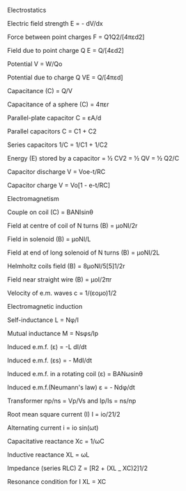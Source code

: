 Electrostatics


Electric field strength E = - dV/dx

Force between point charges F = Q1Q2/[4πεd2]

Field due to point charge Q E = Q/[4εd2]

Potential V = W/Qo

Potential due to charge Q VE = Q/[4πεd]

Capacitance (C) = Q/V

Capacitance of a sphere (C) = 4πεr

Parallel-plate capacitor C = εA/d

Parallel capacitors      C = C1 + C2

Series capacitors      1/C = 1/C1 + 1/C2

Energy (E) stored by a capacitor = ½ CV2 = ½ QV = ½ Q2/C

Capacitor discharge      V = Voe-t/RC

Capacitor charge      V = Vo[1 - e-t/RC]


Electromagnetism


Couple on coil (C) = BANIsinθ

Field at centre of coil of N turns (B) = μoNI/2r

Field in solenoid (B) = μoNI/L

Field at end of long solenoid of N turns (B) = μoNI/2L

Helmholtz coils field (B) = 8μoNI/5[5]1/2r

Field near straight wire (B) = μoI/2πr

Velocity of e.m. waves c = 1/(εoμo)1/2


Electromagnetic induction


Self-inductance L = Nφ/I

Mutual inductance M = Nsφs/Ip

Induced e.m.f. (ε) = -L dI/dt

Induced e.m.f. (εs) = - MdI/dt

Induced e.m.f. in a rotating coil (ε) = BANωsinθ

Induced e.m.f.(Neumann's law) ε = - Ndφ/dt

Transformer      np/ns = Vp/Vs and Ip/Is = ns/np

Root mean square current (I) I = io/21/2

Alternating current i = io sin(ωt)

Capacitative reactance Xc = 1/ωC

Inductive reactance XL = ωL

Impedance (series RLC) Z = [R2 + (XL _ XC)2]1/2

Resonance condition for I     XL = XC